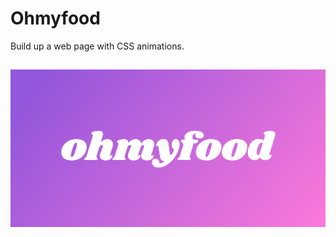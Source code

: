 # Ohmyfood
Build up a web page with CSS animations.
##

<p align="center">
  <img src="./logo.png" />
</p>

##
